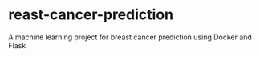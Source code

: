 # reast-cancer-prediction
A machine learning project for breast cancer prediction using Docker and Flask
